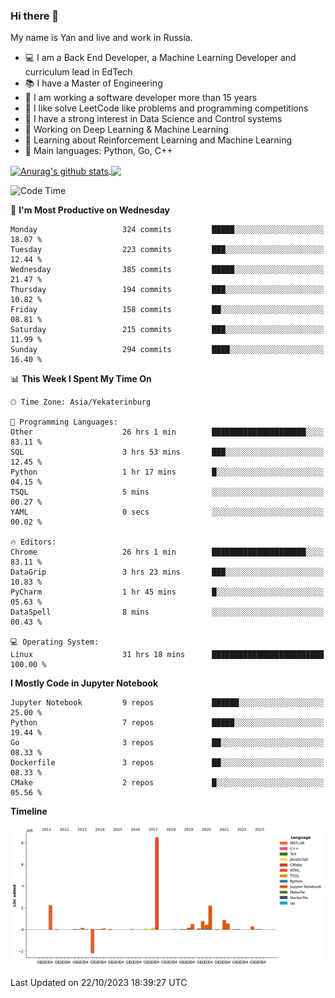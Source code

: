 ### Hi there 👋

My name is Yan and live and work in Russia.

- 💻 I am a Back End Developer, a Machine Learning Developer and curriculum lead in EdTech
- 📚 I have a Master of Engineering
- 🤔 I am working a software developer more than 15 years
- 🌱 I like solve LeetCode like problems and programming competitions
- 📝 I have a strong interest in Data Science and Control systems
- 🔭 Working on Deep Learning & Machine Learning
- 🌱 Learning about Reinforcement Learning and Machine Learning
- 🌟 Main languages: Python, Go, C++

<!--


**yanchick/yanchick** is a ✨ _special_ ✨ repository because its `README.md` (this file) appears on your GitHub profile.

Here are some ideas to get you started:

- I am a self taught Full Stack Developer and a Machine Learning Developer
- 🌱 I’m currently learning ...
- 👯 I’m looking to collaborate on ...
- 🤔 I’m looking for help with ...
- 💬 Ask me about ...
- 📫 How to reach me: ...
- 😄 Pronouns: ...
- ⚡ Fun fact: ...

-->


<a href="https://github.com/anuraghazra/github-readme-stats">
    <img align="center" src="https://github-readme-stats.vercel.app/api?username=yanchick&count_private=true" alt="Anurag's github stats" />
</a>
<a href="https://github.com/anuraghazra/github-readme-stats">
    <img align="center" src="https://github-readme-stats.vercel.app/api/top-langs/?username=yanchick&hide=javascript,html,CSS" />
</a>

<!--START_SECTION:waka-->
![Code Time](http://img.shields.io/badge/Code%20Time-932%20hrs%2049%20mins-blue)

📅 **I'm Most Productive on Wednesday** 

```text
Monday                   324 commits         █████░░░░░░░░░░░░░░░░░░░░   18.07 % 
Tuesday                  223 commits         ███░░░░░░░░░░░░░░░░░░░░░░   12.44 % 
Wednesday                385 commits         █████░░░░░░░░░░░░░░░░░░░░   21.47 % 
Thursday                 194 commits         ███░░░░░░░░░░░░░░░░░░░░░░   10.82 % 
Friday                   158 commits         ██░░░░░░░░░░░░░░░░░░░░░░░   08.81 % 
Saturday                 215 commits         ███░░░░░░░░░░░░░░░░░░░░░░   11.99 % 
Sunday                   294 commits         ████░░░░░░░░░░░░░░░░░░░░░   16.40 % 
```


📊 **This Week I Spent My Time On** 

```text
🕑︎ Time Zone: Asia/Yekaterinburg

💬 Programming Languages: 
Other                    26 hrs 1 min        █████████████████████░░░░   83.11 % 
SQL                      3 hrs 53 mins       ███░░░░░░░░░░░░░░░░░░░░░░   12.45 % 
Python                   1 hr 17 mins        █░░░░░░░░░░░░░░░░░░░░░░░░   04.15 % 
TSQL                     5 mins              ░░░░░░░░░░░░░░░░░░░░░░░░░   00.27 % 
YAML                     0 secs              ░░░░░░░░░░░░░░░░░░░░░░░░░   00.02 % 

🔥 Editors: 
Chrome                   26 hrs 1 min        █████████████████████░░░░   83.11 % 
DataGrip                 3 hrs 23 mins       ███░░░░░░░░░░░░░░░░░░░░░░   10.83 % 
PyCharm                  1 hr 45 mins        █░░░░░░░░░░░░░░░░░░░░░░░░   05.63 % 
DataSpell                8 mins              ░░░░░░░░░░░░░░░░░░░░░░░░░   00.43 % 

💻 Operating System: 
Linux                    31 hrs 18 mins      █████████████████████████   100.00 % 
```

**I Mostly Code in Jupyter Notebook** 

```text
Jupyter Notebook         9 repos             ██████░░░░░░░░░░░░░░░░░░░   25.00 % 
Python                   7 repos             █████░░░░░░░░░░░░░░░░░░░░   19.44 % 
Go                       3 repos             ██░░░░░░░░░░░░░░░░░░░░░░░   08.33 % 
Dockerfile               3 repos             ██░░░░░░░░░░░░░░░░░░░░░░░   08.33 % 
CMake                    2 repos             █░░░░░░░░░░░░░░░░░░░░░░░░   05.56 % 
```



**Timeline**

![Lines of Code chart](https://raw.githubusercontent.com/yanchick/yanchick/main/assets/bar_graph.png)


 Last Updated on 22/10/2023 18:39:27 UTC
<!--END_SECTION:waka-->

